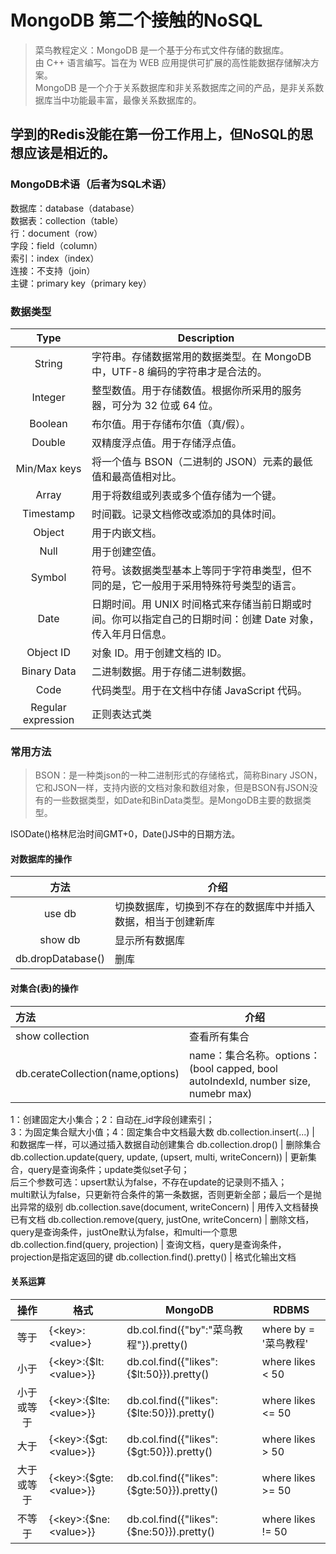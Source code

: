 # MongoDB 第二个接触的NoSQL
> 菜鸟教程定义：MongoDB 是一个基于分布式文件存储的数据库。  
由 C++ 语言编写。旨在为 WEB 应用提供可扩展的高性能数据存储解决方案。  
MongoDB 是一个介于关系数据库和非关系数据库之间的产品，是非关系数据库当中功能最丰富，最像关系数据库的。
## 学到的Redis没能在第一份工作用上，但NoSQL的思想应该是相近的。
### MongoDB术语（后者为SQL术语）
数据库：database（database）  
数据表：collection（table）  
行：document（row）  
字段：field（column）  
索引：index（index）  
连接：不支持（join）  
主键：primary key（primary key）  
### 数据类型
Type | Description
:-:|-
String	|字符串。存储数据常用的数据类型。在 MongoDB 中，UTF-8 编码的字符串才是合法的。
Integer	|整型数值。用于存储数值。根据你所采用的服务器，可分为 32 位或 64 位。
Boolean	|布尔值。用于存储布尔值（真/假）。
Double	|双精度浮点值。用于存储浮点值。
Min/Max keys	|将一个值与 BSON（二进制的 JSON）元素的最低值和最高值相对比。
Array	|用于将数组或列表或多个值存储为一个键。
Timestamp	|时间戳。记录文档修改或添加的具体时间。
Object	|用于内嵌文档。
Null	|用于创建空值。
Symbol	|符号。该数据类型基本上等同于字符串类型，但不同的是，它一般用于采用特殊符号类型的语言。
Date	|日期时间。用 UNIX 时间格式来存储当前日期或时间。你可以指定自己的日期时间：创建 Date 对象，传入年月日信息。
Object ID	|对象 ID。用于创建文档的 ID。
Binary Data	|二进制数据。用于存储二进制数据。
Code	|代码类型。用于在文档中存储 JavaScript 代码。
Regular expression	|正则表达式类
### 常用方法
> BSON：是一种类json的一种二进制形式的存储格式，简称Binary JSON，它和JSON一样，支持内嵌的文档对象和数组对象，但是BSON有JSON没有的一些数据类型，如Date和BinData类型。是MongoDB主要的数据类型。  

ISODate()格林尼治时间GMT+0，Date()JS中的日期方法。  
#### 对数据库的操作
方法|介绍
:-:|-
use db | 切换数据库，切换到不存在的数据库中并插入数据，相当于创建新库
show db | 显示所有数据库
db.dropDatabase() | 删库
#### 对集合(表)的操作
方法|介绍
:-|-
show collection | 查看所有集合
db.cerateCollection(name,options) |name：集合名称。options：(bool capped, bool autoIndexId, number size, numebr max)   
1：创建固定大小集合；2：自动在_id字段创建索引；  
3：为固定集合赋大小值；4：固定集合中文档最大数
db.collection.insert(...) | 和数据库一样，可以通过插入数据自动创建集合
db.collection.drop() | 删除集合
db.collection.update(query, update, (upsert, multi, writeConcern)) | 更新集合，query是查询条件；update类似set子句；  
后三个参数可选：upsert默认为false，不存在update的记录则不插入；  
multi默认为false，只更新符合条件的第一条数据，否则更新全部；最后一个是抛出异常的级别
db.collection.save(document, writeConcern) | 用传入文档替换已有文档
db.collection.remove(query, justOne, writeConcern) | 删除文档，query是查询条件，justOne默认为false，和multi一个意思
db.collection.find(query, projection) | 查询文档，query是查询条件，projection是指定返回的键
db.collection.find().pretty() | 格式化输出文档
#### 关系运算
操作|格式|MongoDB|RDBMS
:-:|-|-|-
等于	|{\<key>:\<value>}	|db.col.find({"by":"菜鸟教程"}).pretty()	|where by = '菜鸟教程'
小于	|{\<key>:{$lt:\<value>}}	|db.col.find({"likes":{$lt:50}}).pretty()	|where likes < 50
小于或等于	|{\<key>:{$lte:\<value>}}|	db.col.find({"likes":{$lte:50}}).pretty()	|where likes <= 50
大于	|{\<key>:{$gt:\<value>}}	|db.col.find({"likes":{$gt:50}}).pretty()	|where likes > 50
大于或等于|	{\<key>:{$gte:\<value>}}	|db.col.find({"likes":{$gte:50}}).pretty()	|where likes >= 50
不等于|	{\<key>:{$ne:\<value>}}	|db.col.find({"likes":{$ne:50}}).pretty()	|where likes != 50
